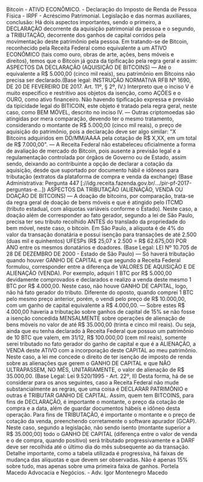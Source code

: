 Bitcoin - ATIVO ECONÔMICO. - Declaração do Imposto de Renda de Pessoa Física - IRPF - Acréscimo Patrimonial.
Legislação e das normas auxiliares, conclusão:
Há dois aspectos importantes, sendo o primeiro,
a DECLARAÇÃO decorrente da aquisição patrimonial da pessoa e o segundo,
a TRIBUTAÇÃO, decorrente dos ganhos de capital corridos pela movimentação deste patrimônio pela pessoa.
Em tratando-se de Bitcoin, reconhecido pela Receita Federal como equivalente a um ATIVO ECONÔMICO (tais como ouro, obras de arte, ações, bens móveis e direitos), temos que o Bitcoin já goza da tipificação pela regra geral e assim: ASPECTOS DA DECLARAÇÃO (AQUISIÇÃO DE BITCOINS) — Até o equivalente a R$ 5.000,00 (cinco mil reais), seu patrimônio em Bitcoins não precisa ser declarado.(Base legal: INSTRUÇÃO NORMATIVA RFB Nº 1690, DE 20 DE FEVEREIRO DE 2017. Art. 11º, § 2º, IV.)
Interpreto que o inciso V é muito específico e restritivo aos objetos da isenção, como AÇÕES e o OURO, como ativo financeiro. Não havendo tipificação expressa e previsão da tipicidade legal do BITICOIN, este objeto é tratado pela regra geral, neste caso, como BEM MÓVEL, descrito no inciso IV. — Outras criptomoedas são atingidas por mera comparação, devendo ter o mesmo tratamento, considerando o montante de R$ 5.000,00 (cinco mil reais), o preço de aquisição do patrimônio, pois a declaração deve ser algo similar:
"X Bitcoins adquiridos em DD/MM/AAAA pela cotação de R$ X,XX, em um total de R$ 7.000,00". — A Receita Federal não estabeleceu oficialmente a forma de avaliação de mercado do Bitcoin, pois ausente a previsão legal e a regulamentação controlada por órgãos de Governo ou de Estado, assim sendo, deixando ao contribuinte a opção de declarar a cotação da aquisição, desde que suportado por documento hábil e idôneos para tributação (extratos da plataforma de compra e venda da exchange)
(Base Administrativa: Pergunta 447 [://idg.receita.fazenda.gov.br/.../pir-pf-2017-perguntas-e...])
ASPECTOS DA TRIBUTAÇÃO (ALIENAÇÃO, VENDA OU DOAÇÃO DE BITCOINS) — A doação de bitcoins, por comparação, trata-se da regra geral de doação de bens móveis e que é atingido pelo ITCMD (tributo estadual, com alíquotas variáveis conforme o Estado). Neste caso, a doação além de corresponder ao fato gerador, segundo a lei de São Paulo, precisa ter seu tributo recolhido ANTES do translado da propriedade do bem móvel, neste caso, o bitcoin. Em São Paulo, a alíquota é de 4% do valor da transação donatária e possui isenção para transações de até 2.500 (duas mil e quinhentos) UFESPs (R$ 25,07 x 2.500 = R$ 62.675,00) POR ANO entre os mesmos donatários e doadores. (Base Legal: LEI Nº 10.705 de 28 DE DEZEMBRO DE 2000 - Estado de São Paulo) —
Só haverá tributação quando houver GANHO DE CAPITAL e que segundo a Receita Federal formulou, corresponder entre a diferença de VALORES DE AQUISIÇÃO E DE ALIENAÇÃO (VENDA). Por exemplo, adquiri 1 BTC por R$ 5.000,00 devidamente comprovados e declarados e realizo a venda deste mesmo 1 BTC por R$ 4.000,00. Neste caso, não houve GANHO DE CAPITAL, logo, não há fato gerador do tributo. Diferente do oposto, quando comprei 1 BTC pelo mesmo preço anterior, porém, o vendi pelo preço de R$ 10.000,00, com um ganho de capital equivalente a R$ 4.000,00. — Sobre estes R$ 4.000,00 haveria a tributação sobre ganhos de capital de 15% se não fosse a isenção concedida MENSALMENTE sobre operações de alienação de bens móveis no valor de até R$ 35.000,00 (trinta e cinco mil reais).
Ou seja, ainda que eu tenha declarado à Receita Federal que possuo um patrimônio de 10 BTC que valem, em 31/12, R$ 100.000,00 (cem mil reais), somente serei tributado no fato gerador do ganho de capital e que é a ALIENAÇÃO, a VENDA deste ATIVO com a incorporação deste CAPITAL ao meu patrimônio. Neste caso, a lei me concede o direito de ter isenção de imposto de renda sobre as alienações que gerem o GANHO DE CAPITAL e que NÃO ULTRAPASSEM, NO MÊS, UNITARIAMENTE, o valor de alienação de R$ 35.000,00. (Base Legal: Lei 9.520/1995 - Art. 22º, II)
Desta forma, há de se considerar para os anos seguintes, caso a Receita Federal não mude substancialmente as regras, que uma coisa é DECLARAR PATRIMÔNIO e outras é TRIBUTAR GANHO DE CAPITAL. Assim, quem tem BITCOINS, para fins de DECLARAÇÃO, é importante o montante, o preço da cotação de compra e a data, além de guardar documentos hábeis e idôneo desta operação. Para fins de TRIBUTAÇÃO, é importante o montante e o preço de cotação da venda, preenchendo corretamente o software apurador (GCAP). Neste caso, segundo a legislação, não sendo isento (montante superior a R$ 35.000,00) todo o GANHO DE CAPITAL (diferença entre o valor de venda e o de compra, quando positivo) será tributado progressivamente e a DARF deve ser recolhida até o último dia do mês subsequente ao da transação. Detalhe importante, como a tabela utilizada é progressiva, há faixas de mudança das alíquotas e que devem ser observadas. Não é apenas 15% sobre tudo, mas apenas sobre uma primeira faixa de ganhos.
Portela Macedo Advocacia e Negócios. - Adv. Igor Montenegro Macedo
